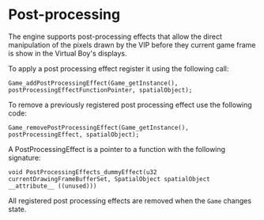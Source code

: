 Post-processing
===============

The engine supports post-processing effects that allow the direct manipulation of the pixels drawn by the VIP before they current game frame is show in the Virtual Boy's displays.

To apply a post processing effect register it using the following call:

	Game_addPostProcessingEffect(Game_getInstance(), postProcessingEffectFunctionPointer, spatialObject);

To remove a previously registered post processing effect use the following code:
	
	Game_removePostProcessingEffect(Game_getInstance(), postProcessingEffect, spatialObject);

A PostProcessingEffect is a pointer to a function with the following signature:

	void PostProcessingEffects_dummyEffect(u32 currentDrawingFrameBufferSet, SpatialObject spatialObject __attribute__ ((unused)))

All registered post processing effects are removed when the `Game` changes state.
